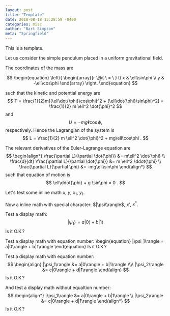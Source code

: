 ```yaml
---
layout: post
title: "Template"
date: 2018-08-18 15:28:59 -0400
categories: misc
author: "Bart Simpson"
meta: "Springfield"
---
```


This is a template.

Let us consider the simple pendulum placed in a uniform gravitational field.

The coordinates of the mass are 

$$
\begin{equation}
   \left\{ 
   \begin{array}{r \@{ \ = \ } l}
   x & \ell\sin\phi \\
   y & -\ell\cos\phi 
   \end{array} \right. 
\end{equation}
$$

such that the kinetic and potential energy are
$$
   T = \frac{1}{2}m[(\ell\dot{\phi}\cos\phi)^2 + (\ell\dot{\phi}\sin\phi)^2] = \frac{1}{2} m \ell^2 \dot{\phi}^2
$$
and 
$$
   U = -mg\ell\cos\phi , 
$$
respectively. Hence the Lagrangian of the system is 
$$
   L = \frac{1}{2} m \ell^2 \dot{\phi}^2 + mg\ell\cos\phi .
$$
	
The relevant derivatives of the Euler-Lagrange equation are
$$
   \begin{align*}
   \frac{\partial L}{\partial \dot{\phi}} &= m\ell^2 \dot{\phi} \\
   \frac{d}{dt} \frac{\partial L}{\partial \dot{\phi}} &= m \ell^2 \ddot{\phi} \\
   \frac{\partial L}{\partial \phi} &= -mg\ell\sin\phi 
   \end{align*}
$$
such that equation of motion is 
$$
   \ell\ddot{\phi} + g \sin\phi = 0 .
$$

Let's test some inline math $x$, $y$, $x_1$, $y_1$.

Now a inline math with special character: $|\psi\\rangle$, $x'$, $x^*$.

Test a display math:
$$
   |\psi_1\rangle = a|0\rangle + b|1\rangle
$$
Is it O.K.?

Test a display math with equation number:
\begin{equation}
   |\psi_1\rangle = a|0\rangle + b|1\rangle
\end{equation}
Is it O.K.?

Test a display math with equation number:
$$
  \begin{align}
    |\psi_1\rangle &= a|0\rangle + b|1\rangle \\\\
    |\psi_2\rangle &= c|0\rangle + d|1\rangle
  \end{align}
$$
Is it O.K.?

And test a display math without equaltion number:
$$
  \begin{align*}
    |\psi_1\rangle &= a|0\rangle + b|1\rangle \\
    |\psi_2\rangle &= c|0\rangle + d|1\rangle
  \end{align*}
$$
Is it O.K.?

